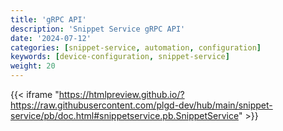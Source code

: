 ```yaml
---
title: 'gRPC API'
description: 'Snippet Service gRPC API'
date: '2024-07-12'
categories: [snippet-service, automation, configuration]
keywords: [device-configuration, snippet-service]
weight: 20
---
```


{{< iframe "<https://htmlpreview.github.io/?https://raw.githubusercontent.com/plgd-dev/hub/main/snippet-service/pb/doc.html#snippetservice.pb.SnippetService>" >}}

